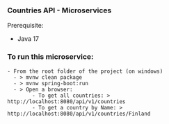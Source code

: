 ### Countries API - Microservices

Prerequisite:
* Java 17

### To run this microservice:
    - From the root folder of the project (on windows)
      - > mvnw clean package
      - > mvnw spring-boot:run
      - > Open a browser:  
            - To get all countries: > http://localhost:8080/api/v1/countries
            - To get a country by Name: > http://localhost:8080/api/v1/countries/Finland

